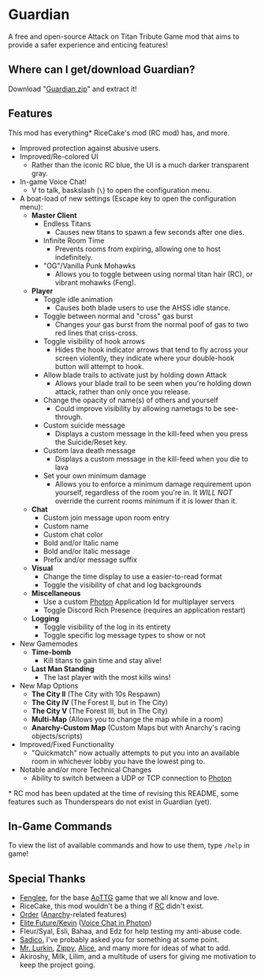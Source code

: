 # Guardian
A free and open-source Attack on Titan Tribute Game mod that aims to provide a safer experience and enticing features!

## Where can I get/download Guardian?
Download "[Guardian.zip](https://github.com/alerithe/guardian/raw/master/Guardian.zip)" and extract it!

## Features
This mod has everything\* RiceCake's mod (RC mod) has, and more.

- Improved protection against abusive users.
- Improved/Re-colored UI
    - Rather than the iconic RC blue, the UI is a much darker transparent gray.
- In-game Voice Chat! 
    - V to talk, baskslash (`\`) to open the configuration menu.
- A boat-load of new settings (Escape key to open the configuration menu):
    - **Master Client**
        - Endless Titans
            - Causes new titans to spawn a few seconds after one dies.
        - Infinite Room Time
            - Prevents rooms from expiring, allowing one to host indefinitely.
        - "OG"/Vanilla Punk Mohawks
            - Allows you to toggle between using normal titan hair (RC), or vibrant mohawks (Feng).
    - **Player**
        - Toggle idle animation
            - Causes both blade users to use the AHSS idle stance.
        - Toggle between normal and "cross" gas burst
            - Changes your gas burst from the normal poof of gas to two red lines that criss-cross.
        - Toggle visibility of hook arrows
            - Hides the hook indicator arrows that tend to fly across your screen violently, they indicate where your double-hook button will attempt to hook.
        - Allow blade trails to activate just by holding down Attack
            - Allows your blade trail to be seen when you're holding down attack, rather than only once you release. 
        - Change the opacity of name(s) of others and yourself
            - Could improve visibility by allowing  nametags to be see-through.
        - Custom suicide message
            - Displays a custom message in the kill-feed when you press the Suicide/Reset key.
        - Custom lava death message
            - Displays a custom message in the kill-feed when you die to lava
        - Set your own minimum damage
            - Allows you to enforce a minimum damage requirement upon yourself, regardless of the room you're in. It *WILL NOT* override the current rooms minimum if it is lower than it.
    - **Chat**
        - Custom join message upon room entry
        - Custom name
        - Custom chat color
        - Bold and/or Italic name
        - Bold and/or Italic message
        - Prefix and/or message suffix
    - **Visual**
        - Change the time display to use a easier-to-read format
        - Toggle the visibility of chat and log backgrounds
    - **Miscellaneous**
        - Use a custom [Photon](https://photonengine.com/) Application Id for multiplayer servers
        - Toggle Discord Rich Presence (requires an application restart)
    - **Logging**
        - Toggle visibility of the log in its entirety
        - Toggle specific log message types to show or not
- New Gamemodes
    - **Time-bomb**
        - Kill titans to gain time and stay alive!
    - **Last Man Standing**
        - The last player with the most kills wins!
- New Map Options
    - **The City II** (The City with 10s Respawn)
    - **The City IV** (The Forest II, but in The City)
    - **The City V** (The Forest III, but in The City)
    - **Multi-Map** (Allows you to change the map while in a room)
    - **Anarchy-Custom Map** (Custom Maps but with Anarchy's racing objects/scripts)
- Improved/Fixed Functionality
    - "Quickmatch" now actually attempts to put you into an available room in whichever lobby you have the lowest ping to.
- Notable and/or more Technical Changes
    - Ability to switch between a UDP or TCP connection to [Photon](https://photonengine.com/)

\* RC mod has been updated at the time of revising this README, some features such as Thunderspears do not exist in Guardian (yet).

## In-Game Commands
To view the list of available commands and how to use them, type `/help` in game!

## Special Thanks
- [Fenglee](http://fenglee.com/), for the base [AoTTG](http://fenglee.com/game/aog/) game that we all know and love.
- RiceCake, this mod wouldn't be a thing if [RC](https://aotrc.weebly.com/) didn't exist.
- [Order](https://github.com/aelariane/) ([Anarchy](https://github.com/aelariane/Anarchy)-related features)
- [Elite Future/Kevin](https://github.com/kkim6109/) ([Voice Chat in Photon](https://github.com/kkim6109/Mic-Integration-Old-Photon-))
- Fleur/Syal, Esli, Bahaa, and Edz for help testing my anti-abuse code.
- [Sadico](https://github.com/Mi-Sad/), I've probably asked you for something at some point.
- [Mr. Lurkin](https://github.com/MrLurkin/), [Zippy](https://github.com/ZippyStew45), [Alice](https://github.com/ExiMichi/), and many more for ideas of what to add.
- Akiroshy, Milk, Lilim, and a multitude of users for giving me motivation to keep the project going.